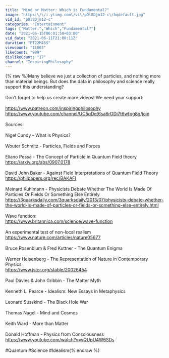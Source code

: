 ```yaml
---
title: "Mind or Matter: Which is Fundamental?"
image: "https:\/\/i.ytimg.com\/vi\/pOl8Djm12-c\/hqdefault.jpg"
vid_id: "pOl8Djm12-c"
categories: "Entertainment"
tags: ["Matter:","Which","Fundamental?"]
date: "2021-06-15T06:01:50+03:00"
vid_date: "2021-06-11T21:00:11Z"
duration: "PT22M45S"
viewcount: "11003"
likeCount: "999"
dislikeCount: "17"
channel: "InspiringPhilosophy"
---
```

{% raw %}Many believe we just a collection of particles, and nothing more than material beings. But does the data in philosophy and science really support this understanding?<br /><br />Don't forget to help us create more videos! We need your support:<br /><br /><a rel="nofollow" target="blank" href="https://www.patreon.com/inspiringphilosophy">https://www.patreon.com/inspiringphilosophy</a><br /><a rel="nofollow" target="blank" href="https://www.youtube.com/channel/UC5qDet6sa6rODi7t6wfpg8g/join">https://www.youtube.com/channel/UC5qDet6sa6rODi7t6wfpg8g/join</a><br /><br />Sources:<br /><br />Nigel Cundy - What is Physics?<br /><br />Wouter Schmitz - Particles, Fields and Forces<br /><br />Eliano Pessa - The Concept of Particle in Quantum Field theory<br /><a rel="nofollow" target="blank" href="https://arxiv.org/abs/0907.0178">https://arxiv.org/abs/0907.0178</a><br /><br />David John Baker - Against Field Interpretations of Quantum Field Theory<br /><a rel="nofollow" target="blank" href="https://philpapers.org/rec/BAKAFI">https://philpapers.org/rec/BAKAFI</a><br /><br />Meinard Kuhlmann - Physicists Debate Whether The World Is Made Of Particles Or Fields Or Something Else Entirely<br /><a rel="nofollow" target="blank" href="https://3quarksdaily.com/3quarksdaily/2013/07/physicists-debate-whether-the-world-is-made-of-particles-or-fields-or-something-else-entirely.html">https://3quarksdaily.com/3quarksdaily/2013/07/physicists-debate-whether-the-world-is-made-of-particles-or-fields-or-something-else-entirely.html</a><br /><br />Wave function:<br /><a rel="nofollow" target="blank" href="https://www.britannica.com/science/wave-function">https://www.britannica.com/science/wave-function</a><br /><br />An experimental test of non-local realism<br /><a rel="nofollow" target="blank" href="https://www.nature.com/articles/nature05677">https://www.nature.com/articles/nature05677</a><br /><br />Bruce Rosenblum &amp; Fred Kuttner - The Quantum Enigma<br /><br />Werner Heisenberg - The Representation of Nature in Contemporary Physics<br /><a rel="nofollow" target="blank" href="https://www.jstor.org/stable/20026454">https://www.jstor.org/stable/20026454</a><br /><br />Paul Davies &amp;  John Gribbin - The Matter Myth<br /><br />Kenneth L. Pearce - Idealism: New Essays in Metaphysics<br /><br />Leonard Susskind - The Black Hole War<br /><br />Thomas Nagel - Mind and Cosmos<br /><br />Keith Ward - More than Matter<br /><br />Donald Hoffman - Physics from Consciousness<br /><a rel="nofollow" target="blank" href="https://www.youtube.com/watch?v=vQUpU4W6SDs">https://www.youtube.com/watch?v=vQUpU4W6SDs</a><br /><br />#Quantum #Science #Idealism{% endraw %}
